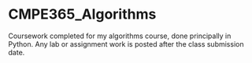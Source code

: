 # CMPE365_Algorithms
Coursework completed for my algorithms course, done principally in Python.
Any lab or assignment work is posted after the class submission date.
